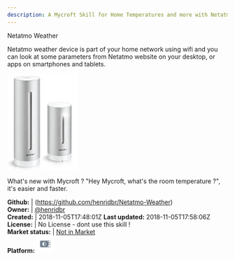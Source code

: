 ```yaml
---
description: A Mycroft Skill for Home Temperatures and more with Netatmo
---
```

Netatmo Weather

Netatmo weather device is part of your home network using wifi and you can look at some parameters from Netatmo website on your desktop, or apps on smartphones and tablets.

[![Netatmo_weather station](https://raw.githubusercontent.com/henridbr/Netatmo-Weather/master/images/Netatmo-device.png
)](https://www.netatmo.com/en-US/product/weather/)

What's new with Mycroft ? "Hey Mycroft, what's the room temperature ?", it's easier and faster.

**Github:** | (https://github.com/henridbr/Netatmo-Weather)  
**Owner:** | [@henridbr](https://github.com/henridbr)  
**Created:** | 2018-11-05T17:48:01Z  **Last updated:** 2018-11-05T17:58:06Z  
**License:** | No License - dont use this skill !  
**Market status:** | [Not in Market](https://market.mycroft.ai/skill/)  
**Platform:**   ![](.gitbook/assets/picroft-icon.png)   
